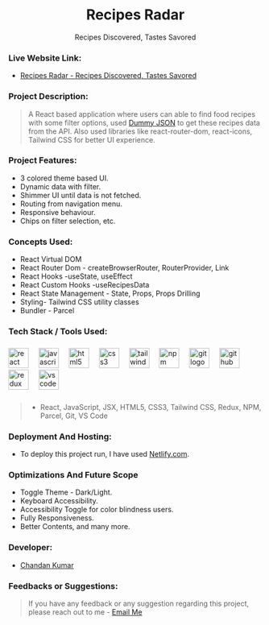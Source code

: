 <h1 align="center"><b>Recipes Radar</b></h1>
<p align="center">Recipes Discovered, Tastes Savored</p>

### **Live Website Link:**
* [Recipes Radar - Recipes Discovered, Tastes Savored](https://recipes-radar-react-app-by-chandan.netlify.app/)

### **Project Description:**
> A React based application where users can able to find food recipes with some filter options, used [Dummy JSON](https://dummyjson.com/recipes?limit=50) to get these recipes data from the API. Also used libraries like react-router-dom, react-icons, Tailwind CSS for better UI experience. 

### **Project Features:**
- 3 colored theme based UI.
- Dynamic data with filter.
- Shimmer UI until data is not fetched.
- Routing from navigation menu.
- Responsive behaviour.
- Chips on filter selection, etc.

### **Concepts Used:**
- React Virtual DOM
- React Router Dom - createBrowserRouter, RouterProvider, Link
- React Hooks -useState, useEffect
- React Custom Hooks -useRecipesData
- React State Management - State, Props, Props Drilling
- Styling- Tailwind CSS utility classes
- Bundler - Parcel
  
### **Tech Stack / Tools Used:**

###

<div align="left">
  <img src="https://cdn.jsdelivr.net/gh/devicons/devicon/icons/react/react-original.svg" height="40" alt="react logo"  />
  <img width="12" />
  <img src="https://cdn.jsdelivr.net/gh/devicons/devicon/icons/javascript/javascript-original.svg" height="40" alt="javascript logo"  />
  <img width="12" />
  <img src="https://cdn.simpleicons.org/html5/E34F26" height="40" alt="html5 logo"  />
  <img width="12" />
  <img src="https://cdn.simpleicons.org/css3/1572B6" height="40" alt="css3 logo"  />
  <img width="12" />
  <img src="https://skillicons.dev/icons?i=tailwind" height="40" alt="tailwindcss logo"  />
  <img width="12" />
  <img src="https://cdn.simpleicons.org/npm/CB3837" height="40" alt="npm logo"  />
  <img width="12" />
  <img src="https://cdn.simpleicons.org/git/F05032" height="40" alt="git logo"  />
  <img width="12" />
  <img src="https://cdn.simpleicons.org/github/181717" height="40" alt="github logo"  />
  <img width="12" />
  <img src="https://cdn.simpleicons.org/redux/764ABC" height="40" alt="redux logo"  />
  <img width="12" />
  <img src="https://cdn.simpleicons.org/visualstudiocode/007ACC" height="40" alt="vscode logo"  />
</div>

###

> - React, JavaScript, JSX, HTML5, CSS3, Tailwind CSS, Redux, NPM, Parcel, Git, VS Code

  
### **Deployment And Hosting:**
- To deploy this project run, I have used [Netlify.com](https://www.netlify.com/).


  
### **Optimizations And Future Scope**

- Toggle Theme - Dark/Light.
- Keyboard Accessibility.
- Accessibility Toggle for color blindness users.
- Fully Responsiveness.
- Better Contents, and many more.

### **Developer:**

- [Chandan Kumar](https://www.linkedin.com/in/chandan2606/)
  
### **Feedbacks or Suggestions:**

> If you have any feedback or any suggestion regarding this project, please reach out to me - [Email Me](mailto:chandan2606kr@gmail.com)


  
